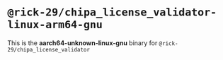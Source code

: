 # `@rick-29/chipa_license_validator-linux-arm64-gnu`

This is the **aarch64-unknown-linux-gnu** binary for `@rick-29/chipa_license_validator`
